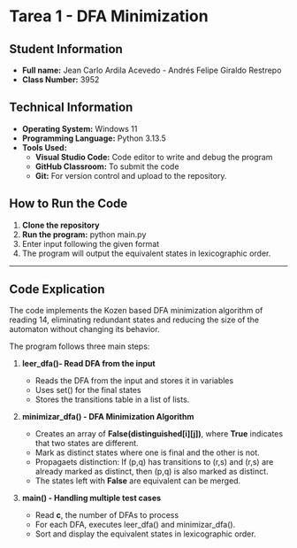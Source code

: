 # Tarea 1 - DFA Minimization

## Student Information

- **Full name:** Jean Carlo Ardila Acevedo - Andrés Felipe Giraldo Restrepo
- **Class Number:** 3952

## Technical Information

- **Operating System:** Windows 11
- **Programming Language:** Python 3.13.5
- **Tools Used:**
    - **Visual Studio Code:** Code editor to write and debug the program
    - **GitHub Classroom:** To submit the code
    - **Git:** For version control and upload to the repository.

## How to Run the Code

1. **Clone the repository**
2. **Run the program:** python main.py
3. Enter input following the given format
4. The program will output the equivalent states in lexicographic order.

---


## Code Explication

The code implements the Kozen based DFA minimization algorithm of reading 14, eliminating redundant states and reducing the size of the automaton without changing its behavior.

The program follows three main steps:

1. **leer_dfa()- Read DFA from the input**
    - Reads the DFA from the input and stores it in variables
    - Uses set() for the final states
    - Stores the transitions table in a list of lists.

2. **minimizar_dfa() - DFA Minimization Algorithm**
    - Creates an array of **False(distinguished[i][j])**, where **True** indicates that two states are different.
    - Mark as distinct states where one is final and the other is not.
    - Propagaets distinction: If (p,q) has transitions to (r,s) and (r,s) are already marked as distinct, then (p,q) is also marked as distinct.
    - The states left with **False** are equivalent can be merged.

3. **main() - Handling multiple test cases**
    - Read **c**, the number of DFAs to process
    - For each DFA, executes leer_dfa() and minimizar_dfa().
    - Sort and display the equivalent states in lexicographic order.